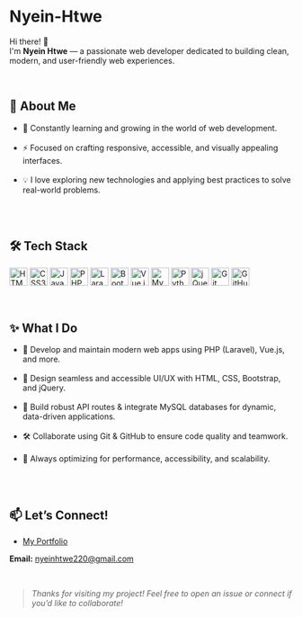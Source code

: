 # Nyein-Htwe

Hi there! 👋  
I'm **Nyein Htwe** — a passionate web developer dedicated to building clean, modern, and user-friendly web experiences.

&nbsp;

## 🚀 About Me

- 🌱 Constantly learning and growing in the world of web development.  
&nbsp;
- ⚡ Focused on crafting responsive, accessible, and visually appealing interfaces.  
&nbsp;
- 💡 I love exploring new technologies and applying best practices to solve real-world problems.  
&nbsp;

&nbsp;

## 🛠️ Tech Stack

<p>
  <img src="https://cdn.jsdelivr.net/gh/devicons/devicon/icons/html5/html5-original.svg" alt="HTML5" width="32"/>
  <img src="https://cdn.jsdelivr.net/gh/devicons/devicon/icons/css3/css3-original.svg" alt="CSS3" width="32"/>
  <img src="https://cdn.jsdelivr.net/gh/devicons/devicon/icons/javascript/javascript-original.svg" alt="JavaScript" width="32"/>
  <img src="https://cdn.jsdelivr.net/gh/devicons/devicon/icons/php/php-original.svg" alt="PHP" width="32"/>
<img src="https://cdn.jsdelivr.net/gh/devicons/devicon/icons/laravel/laravel-original.svg" alt="Laravel" width="32"/>  <img src="https://cdn.jsdelivr.net/gh/devicons/devicon/icons/bootstrap/bootstrap-original.svg" alt="Bootstrap" width="32"/>
  <img src="https://cdn.jsdelivr.net/gh/devicons/devicon/icons/vuejs/vuejs-original.svg" alt="Vue.js" width="32"/>
  <img src="https://cdn.jsdelivr.net/gh/devicons/devicon/icons/mysql/mysql-original.svg" alt="MySQL" width="32"/>
  <img src="https://cdn.jsdelivr.net/gh/devicons/devicon/icons/python/python-original.svg" alt="Python" width="32"/>
  <img src="https://cdn.jsdelivr.net/gh/devicons/devicon/icons/jquery/jquery-original.svg" alt="jQuery" width="32"/>
  <img src="https://cdn.jsdelivr.net/gh/devicons/devicon/icons/git/git-original.svg" alt="Git" width="32"/>
  <img src="https://cdn.jsdelivr.net/gh/devicons/devicon/icons/github/github-original.svg" alt="GitHub" width="32"/>
</p>

&nbsp;

## ✨ What I Do

- 🔧 Develop and maintain modern web apps using PHP (Laravel), Vue.js, and more.  
&nbsp;
- 🎨 Design seamless and accessible UI/UX with HTML, CSS, Bootstrap, and jQuery.  
&nbsp;
- 💾 Build robust API routes & integrate MySQL databases for dynamic, data-driven applications.  
&nbsp;
- 🛠️ Collaborate using Git & GitHub to ensure code quality and teamwork.  
&nbsp;
- 🚀 Always optimizing for performance, accessibility, and scalability.  
&nbsp;

&nbsp;

## 📫 Let’s Connect!

- [My Portfolio]([https://github.com/AdollaBurst22](https://adollaburst22.github.io/Nyein-Htwe-Portfolio/))  

**Email:** nyeinhtwe220@gmail.com

&nbsp;

> *Thanks for visiting my project! Feel free to open an issue or connect if you’d like to collaborate!*
